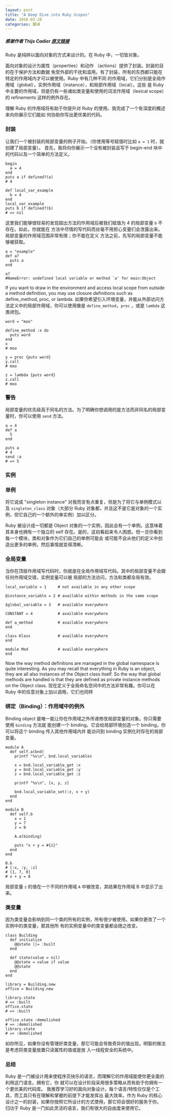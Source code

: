```yaml
---
layout: post
title: "A Deep Dive into Ruby Scopes"
date: 2016-03-28
categories: 翻译
---
```

##### 感谢作者 Thijs Cadier [原文链接](http://blog.codeship.com/a-deep-dive-into-ruby-scopes/?utm_source=rubyweekly&utm_medium=email)

Ruby 是纯碎以面向对象的方式来设计的。在 Ruby 中，一切皆对象。

面向对象的设计为属性（properties）和动作 （actions）提供了封装。封装的目的在于保护方法和数据
免受外部的干扰和滥用。有了封装，所有的东西都只能在特定的作用域内才可以被使用。Ruby 中有几种不同
的作用域，它们分别是全局作用域（global），实例作用域（instance），和局部作用域（local）。这些
是 Ruby 中主要的作用域，但是仍有一些诸如类变量和使用的词法作用域（lexical scope）的
refinements 这样的例外存在。

理解 Ruby 的作用域将有助于你提升对 Ruby 的使用。我完成了一个有深度的概述来向你展示它们能如
何协助你写出更优美的代码。

### 封装

让我们一个被封装的局部变量的例子开始。（你使用等号赋值时比如 `a = 1` 时，就创建了局部变量）。
首先，我将向你展示一个没有被封装且写于 begin-end 块中的代码以及一个简单的方法定义。

    begin
      a = 4
    end
    puts a if defined?(a)
    # 4

    def local_var_example
      b = 4
    end
    local_var_example
    puts b if defined?(b)
    # => nil

这里我们能够很轻易的发现超出方法的作用域后被我们赋值为 4 的局部变量 `b` 不存在。如此，你就能在
方法中尽情的写代码而丝毫不用担心变量们会泄露出来。局部变量的作用域范围非常有限；你不能在定义
方法之前，先写的局部变量不能够被获取。

    a = "example"
    def a?
      puts a
    end

    a?
    #NameError: undefined local variable or method `a' for main:Object

If you want to draw in the environment and access local scope from outside a method definition, you may use closure definitions such as define_method, proc, or lambda.
如果你希望引入环境变量，并能从外部访问方法定义中的局部作用域，你可以使用像是 `define_method`，`proc`
，或是 `lambda` 这类闭包。

    word = "moo"

    define_method :x do
      puts word
    end
    x
    # moo

    y = proc {puts word}
    y.call
    # moo

    z = lambda {puts word}
    z.call
    # moo

### 警告

局部变量的优先级高于同名的方法。为了明确你想调用的是方法而非同名的局部变量时，你可以使用 `send`
方法。

    a = 4
    def a
      5
    end

    puts a
    # 4
    send :a
    # => 5

### 实例



### 单例

将它说成 "singleton instance" 对我而言有点重复，但是为了将它与单例模式以及 `singleton_class`
对象（大部分 Ruby 对象都，并且这不是它是对象的一个实例，但它自己的一个额外的单实例）加以区分。

Ruby 被设计成一切都是 Object 对象的一个实例，因此会有一个单例。这意味着其本身也拥有一个独立的
 self 存在。是的，这初看起来令人困惑。但一旦你看到每一个模块，类和对象作为它们自己的单例可能会
 或可能不会从他们的定义中创造出更多的单例，然后事情就变得清晰。

### 全局变量

当你在顶层作用域写代码时，你就是在全局作用域写代码。其中的局部变量不会跟任何作用域交错，实例变量可以被
局部的方法访问，方法和类都全局有效。

    local_variable = 1     # not available in any other scope

    @instance_variable = 2 # available within methods in the same scope

    $global_variable = 3   # available everywhere

    CONSTANT = 4           # available everywhere

    def a_method           # available everywhere
    end

    class Klass            # available everywhere
    end

    module Mod             # available everywhere
    end

Now the way method definitions are managed in the global namespace is quite interesting. As you may recall that everything in Ruby is an object, they are all also instances of the Object class itself. So the way that global methods are handled is that they are defined as private instance methods on the Object class.
现在定义于全局命名空间中的方法非常有趣。你可以在 Ruby 中的任意对象上加以调用，它们也同样

### 绑定（Binding）：作用域中的例外

Binding object 是唯一能让你在作用域之外传递修改局部变量的对象。你只需要使用 `binding` 方法就
能创建一个 binding。它会给局部环境创造一个 binding。你可以将这个 binding 传入其他作用域内并
能访问到 binding 实例化时存在的局部变量。

    module A
      def self.a(bnd)
        printf "%s\n", bnd.local_variables

        x = bnd.local_variable_get :x
        y = bnd.local_variable_get :y
        z = bnd.local_variable_get :z

        printf "%s\n", [x, y, z]

        bnd.local_variable_set(:z, x + y)
      end
    end

    module B
      def self.b
        x = 1
        y = 7
        z = 0

        A.a(binding)

        puts "x + y = #{z}"
      end
    end

    B.b
    # [:x, :y, :z]
    # [1, 7, 0]
    # x + y = 8

局部变量 `z` 的值在一个不同的作用域 `A` 中被改变，其结果在作用域 B 中显示了出来。
### 类变量

因为类变量会影响到同一个类的所有的实例，所有很少被使用。如果你更改了一个实例中的类变量，那其他所
有的实例变量中的类变量都会随之改变。

    class Building
      def initialize
        @@state ||= :built
      end

      def state(value = nil)
        @@state = value if value
        @@state
      end
    end

    library = Building.new
    office = Building.new

    library.state
    # => :built
    office.state
    # => :built

    office.state :demolished
    # => :demolished
    library.state
    # => :demolished

如你所见，如果你没有管理好类变量，那它可能会导致奇异的值出现。明智的做法是考虑将类变量放置只读属性的值或是放
入一线程安全的系统中。

### 总结

Ruby 是一门被设计用来使程序员快乐的语言，而理解它的作用域能使你更全面的利用这门语言。拥有它，你
就可以在设计阶段采用很多策略从而有助于你拥有一个更优美的代码库。
我推荐学习好的面向对象设计。每个语言/特性仅仅是个工具，而工具只有在理解和掌握的前提下才能发挥出
最大效率。作为 Ruby 的核心设计之一的封装，如果你按照它所设计的方式使用，那它将会很好的服务于你。
归功于 Ruby 是一门如此灵活的语言，我们有很大的自由度来使用它。
